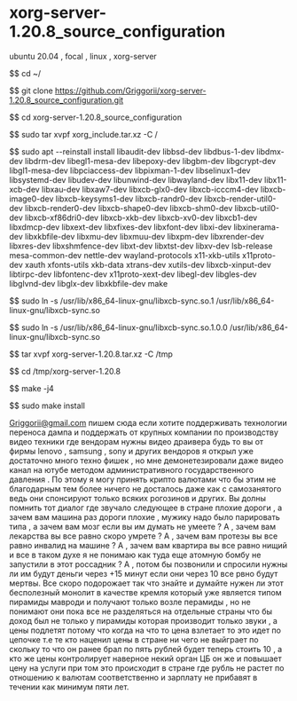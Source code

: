 # xorg-server-1.20.8_source_configuration
ubuntu 20.04 , focal , linux , xorg-server

$$ cd ~/

$$ git clone https://github.com/Griggorii/xorg-server-1.20.8_source_configuration.git

$$ cd xorg-server-1.20.8_source_configuration

$$ sudo tar xvpf xorg_include.tar.xz -C /

$$ sudo apt --reinstall install libaudit-dev libbsd-dev libdbus-1-dev libdmx-dev libdrm-dev libegl1-mesa-dev libepoxy-dev libgbm-dev libgcrypt-dev libgl1-mesa-dev libpciaccess-dev libpixman-1-dev libselinux1-dev libsystemd-dev libudev-dev libunwind-dev libwayland-dev libx11-dev libx11-xcb-dev libxau-dev libxaw7-dev libxcb-glx0-dev libxcb-icccm4-dev libxcb-image0-dev libxcb-keysyms1-dev libxcb-randr0-dev libxcb-render-util0-dev libxcb-render0-dev libxcb-shape0-dev libxcb-shm0-dev libxcb-util0-dev libxcb-xf86dri0-dev libxcb-xkb-dev libxcb-xv0-dev libxcb1-dev libxdmcp-dev libxext-dev libxfixes-dev libxfont-dev libxi-dev libxinerama-dev libxkbfile-dev libxmu-dev libxmuu-dev libxpm-dev libxrender-dev libxres-dev libxshmfence-dev libxt-dev libxtst-dev libxv-dev lsb-release mesa-common-dev nettle-dev wayland-protocols x11-xkb-utils x11proto-dev xauth xfonts-utils xkb-data xtrans-dev xutils-dev libxcb-xinput-dev libtirpc-dev libfontenc-dev x11proto-xext-dev libegl-dev libgles-dev libglvnd-dev libglx-dev libxkbfile-dev make

$$ sudo ln -s /usr/lib/x86_64-linux-gnu/libxcb-sync.so.1 /usr/lib/x86_64-linux-gnu/libxcb-sync.so

$$ sudo ln -s /usr/lib/x86_64-linux-gnu/libxcb-sync.so.1.0.0 /usr/lib/x86_64-linux-gnu/libxcb-sync.so

$$ tar xvpf xorg-server-1.20.8.tar.xz -C /tmp

$$ cd /tmp/xorg-server-1.20.8

$$ make -j4

$$ sudo make install

Griggorii@gmail.com пишем сюда если хотите поддерживать технологии переноса дампа и поддержать от крупных компании по производству видео техники где вендорам нужны видео драивера будь то вы от фирмы lenovo , samsung , sony и других вендоров я открыл уже достаточно много техно фишек , но мне демонетезировали даже видео канал на ютубе методом административного государственного давления . По этому я могу принять крипто валютами что бы этим не благодарным тем более ничего не досталось даже как с самозанятого ведь они спонсируют только всяких рогозинов и других. Вы долны помнить тот диалог где звучало следующее в стране плохие дороги , а зачем вам машина раз дороги плохие , мужику надо было парировать типа , а зачем вам мозг если вы им думать не умеете ? А , зачем вам лекарства вы все равно скоро умрете ? А , зачем вам протезы вы все равно инвалид на машине ? А , зачем вам квартира вы все равно нищий и все в таком духе я не понимаю как туда еще атомную бомбу не запустили в этот россадник ? А , потом бы позвонили и спросили нужны ли им будут деньги через +15 минут если они через 10 все рвно будут мертвы. Все скоро подорожает так что знайте и думайте нужен ли этот бесполезный монолит в качестве кремля который уже является типом пирамиды мавроди и получают только возле перамиды , но не понимают они пока все не разделяться на отдельные страны что бы доход был не только у пирамиды которая производит только звуки , а цены подлетят потому что когда на что то цена взлетает то это идет по цепочке т.е те кто наценил цены в стране ни чего не выйграет по скольку то что он ранее брал по пять рублей будет теперь стоить 10 , а кто же цены контролирует наверное некий орган ЦБ он же и повышает цену на услуги при том это происходит в стране где рубль не растет по отношению к валютам соответственно и зарплату не прибавят в течении как минимум пяти лет.



